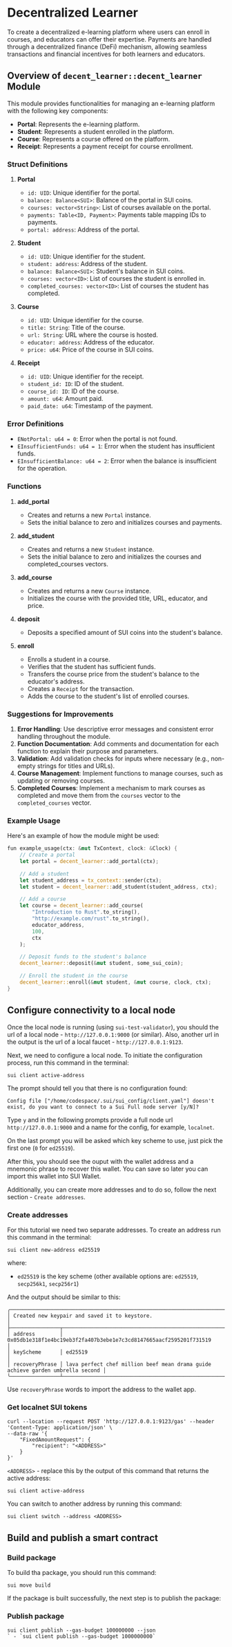 # Decentralized Learner

To create a decentralized e-learning platform where users can enroll in courses, and educators can offer their expertise. Payments are handled through a decentralized finance (DeFi) mechanism, allowing seamless transactions and financial incentives for both learners and educators.

## Overview of `decent_learner::decent_learner` Module

This module provides functionalities for managing an e-learning platform with the following key components:

- **Portal**: Represents the e-learning platform.
- **Student**: Represents a student enrolled in the platform.
- **Course**: Represents a course offered on the platform.
- **Receipt**: Represents a payment receipt for course enrollment.

### Struct Definitions

1. **Portal**
   - `id: UID`: Unique identifier for the portal.
   - `balance: Balance<SUI>`: Balance of the portal in SUI coins.
   - `courses: vector<String>`: List of courses available on the portal.
   - `payments: Table<ID, Payment>`: Payments table mapping IDs to payments.
   - `portal: address`: Address of the portal.

2. **Student**
   - `id: UID`: Unique identifier for the student.
   - `student: address`: Address of the student.
   - `balance: Balance<SUI>`: Student's balance in SUI coins.
   - `courses: vector<ID>`: List of courses the student is enrolled in.
   - `completed_courses: vector<ID>`: List of courses the student has completed.

3. **Course**
   - `id: UID`: Unique identifier for the course.
   - `title: String`: Title of the course.
   - `url: String`: URL where the course is hosted.
   - `educator: address`: Address of the educator.
   - `price: u64`: Price of the course in SUI coins.

4. **Receipt**
   - `id: UID`: Unique identifier for the receipt.
   - `student_id: ID`: ID of the student.
   - `course_id: ID`: ID of the course.
   - `amount: u64`: Amount paid.
   - `paid_date: u64`: Timestamp of the payment.

### Error Definitions

- `ENotPortal: u64 = 0`: Error when the portal is not found.
- `EInsufficientFunds: u64 = 1`: Error when the student has insufficient funds.
- `EInsufficientBalance: u64 = 2`: Error when the balance is insufficient for the operation.

### Functions

1. **add_portal**
   - Creates and returns a new `Portal` instance.
   - Sets the initial balance to zero and initializes courses and payments.

2. **add_student**
   - Creates and returns a new `Student` instance.
   - Sets the initial balance to zero and initializes the courses and completed_courses vectors.

3. **add_course**
   - Creates and returns a new `Course` instance.
   - Initializes the course with the provided title, URL, educator, and price.

4. **deposit**
   - Deposits a specified amount of SUI coins into the student's balance.

5. **enroll**
   - Enrolls a student in a course.
   - Verifies that the student has sufficient funds.
   - Transfers the course price from the student's balance to the educator's address.
   - Creates a `Receipt` for the transaction.
   - Adds the course to the student's list of enrolled courses.

### Suggestions for Improvements

1. **Error Handling**: Use descriptive error messages and consistent error handling throughout the module.
2. **Function Documentation**: Add comments and documentation for each function to explain their purpose and parameters.
3. **Validation**: Add validation checks for inputs where necessary (e.g., non-empty strings for titles and URLs).
4. **Course Management**: Implement functions to manage courses, such as updating or removing courses.
5. **Completed Courses**: Implement a mechanism to mark courses as completed and move them from the `courses` vector to the `completed_courses` vector.

### Example Usage

Here's an example of how the module might be used:

```rust
fun example_usage(ctx: &mut TxContext, clock: &Clock) {
    // Create a portal
    let portal = decent_learner::add_portal(ctx);

    // Add a student
    let student_address = tx_context::sender(ctx);
    let student = decent_learner::add_student(student_address, ctx);

    // Add a course
    let course = decent_learner::add_course(
        "Introduction to Rust".to_string(),
        "http://example.com/rust".to_string(),
        educator_address,
        100,
        ctx
    );

    // Deposit funds to the student's balance
    decent_learner::deposit(&mut student, some_sui_coin);

    // Enroll the student in the course
    decent_learner::enroll(&mut student, &mut course, clock, ctx);
}
```

## Configure connectivity to a local node

Once the local node is running (using `sui-test-validator`), you should the url of a local node - `http://127.0.0.1:9000` (or similar).
Also, another url in the output is the url of a local faucet - `http://127.0.0.1:9123`.

Next, we need to configure a local node. To initiate the configuration process, run this command in the terminal:

```
sui client active-address
```

The prompt should tell you that there is no configuration found:

```
Config file ["/home/codespace/.sui/sui_config/client.yaml"] doesn't exist, do you want to connect to a Sui Full node server [y/N]?
```

Type `y` and in the following prompts provide a full node url `http://127.0.0.1:9000` and a name for the config, for example, `localnet`.

On the last prompt you will be asked which key scheme to use, just pick the first one (`0` for `ed25519`).

After this, you should see the ouput with the wallet address and a mnemonic phrase to recover this wallet. You can save so later you can import this wallet into SUI Wallet.

Additionally, you can create more addresses and to do so, follow the next section - `Create addresses`.

### Create addresses

For this tutorial we need two separate addresses. To create an address run this command in the terminal:

```
sui client new-address ed25519
```

where:

- `ed25519` is the key scheme (other available options are: `ed25519`, `secp256k1`, `secp256r1`)

And the output should be similar to this:

```
╭─────────────────────────────────────────────────────────────────────────────────────────────────╮
│ Created new keypair and saved it to keystore.                                                   │
├────────────────┬────────────────────────────────────────────────────────────────────────────────┤
│ address        │ 0x05db1e318f1e4bc19eb3f2fa407b3ebe1e7c3cd8147665aacf2595201f731519             │
│ keyScheme      │ ed25519                                                                        │
│ recoveryPhrase │ lava perfect chef million beef mean drama guide achieve garden umbrella second │
╰────────────────┴────────────────────────────────────────────────────────────────────────────────╯
```

Use `recoveryPhrase` words to import the address to the wallet app.

### Get localnet SUI tokens

```
curl --location --request POST 'http://127.0.0.1:9123/gas' --header 'Content-Type: application/json' \
--data-raw '{
    "FixedAmountRequest": {
        "recipient": "<ADDRESS>"
    }
}'
```

`<ADDRESS>` - replace this by the output of this command that returns the active address:

```
sui client active-address
```

You can switch to another address by running this command:

```
sui client switch --address <ADDRESS>
```

## Build and publish a smart contract

### Build package

To build tha package, you should run this command:

```
sui move build
```

If the package is built successfully, the next step is to publish the package:

### Publish package

```
sui client publish --gas-budget 100000000 --json
` - `sui client publish --gas-budget 1000000000`
```
